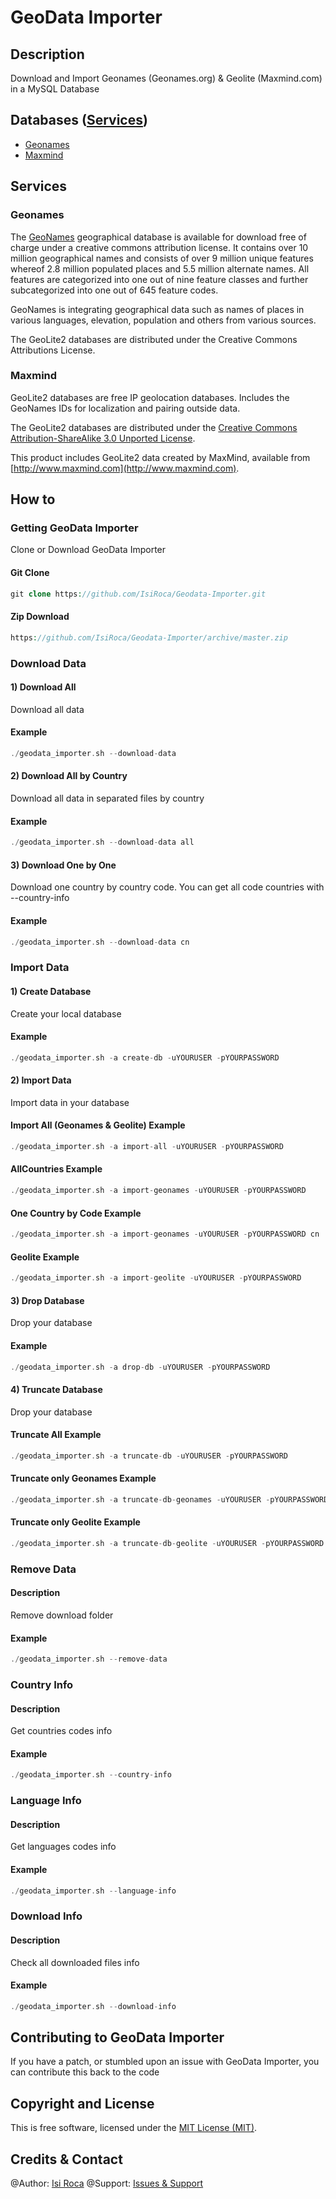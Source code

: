 # GeoData Importer #


## Description ##
Download and Import Geonames (Geonames.org) & Geolite (Maxmind.com) in a MySQL Database


## Databases ([Services](#services)) ##

* [Geonames](http://geonames.org/)
* [Maxmind](https://www.maxmind.com/)


## Services ##

### Geonames ###

The [GeoNames](http://geonames.org/) geographical database is available for download free of charge under a creative commons attribution license. It contains over 10 million geographical names and consists of over 9 million unique features whereof 2.8 million populated places and 5.5 million alternate names. All features are categorized into one out of nine feature classes and further subcategorized into one out of 645 feature codes.

GeoNames is integrating geographical data such as names of places in various languages, elevation, population and others from various sources.

The GeoLite2 databases are distributed under the Creative Commons Attributions License.

### Maxmind ###

GeoLite2 databases are free IP geolocation databases. Includes the GeoNames IDs for localization and pairing outside data.

The GeoLite2 databases are distributed under the [Creative Commons Attribution-ShareAlike 3.0 Unported License](http://creativecommons.org/licenses/by-sa/3.0/).

This product includes GeoLite2 data created by MaxMind, available from [http://www.maxmind.com](http://www.maxmind.com).


## How to ##

### Getting GeoData Importer ###
Clone or Download GeoData Importer

#### Git Clone ####
```php
git clone https://github.com/IsiRoca/Geodata-Importer.git

```

#### Zip Download ####
```php
https://github.com/IsiRoca/Geodata-Importer/archive/master.zip

```

### Download Data ###

#### 1) Download All ####
Download all data

#### Example ####
```php
./geodata_importer.sh --download-data

```

#### 2) Download All by Country ####
Download all data in separated files by country

#### Example ####
```php
./geodata_importer.sh --download-data all

```

#### 3) Download One by One ####
Download one country by country code. You can get all code countries with --country-info

#### Example ####
```php
./geodata_importer.sh --download-data cn

```

### Import Data ###

#### 1) Create Database ####
Create your local database

#### Example ####
```php
./geodata_importer.sh -a create-db -uYOURUSER -pYOURPASSWORD

```

#### 2) Import Data ####
Import data in your database

#### Import All (Geonames & Geolite) Example ####
```php
./geodata_importer.sh -a import-all -uYOURUSER -pYOURPASSWORD

```

#### AllCountries Example ####
```php
./geodata_importer.sh -a import-geonames -uYOURUSER -pYOURPASSWORD

```

#### One Country by Code Example ####
```php
./geodata_importer.sh -a import-geonames -uYOURUSER -pYOURPASSWORD cn

```

#### Geolite Example ####
```php
./geodata_importer.sh -a import-geolite -uYOURUSER -pYOURPASSWORD

```

#### 3) Drop Database ####
Drop your database

#### Example ####
```php
./geodata_importer.sh -a drop-db -uYOURUSER -pYOURPASSWORD

```

#### 4) Truncate Database ####
Drop your database

#### Truncate All Example ####
```php
./geodata_importer.sh -a truncate-db -uYOURUSER -pYOURPASSWORD

```

#### Truncate only Geonames Example ####
```php
./geodata_importer.sh -a truncate-db-geonames -uYOURUSER -pYOURPASSWORD

```

#### Truncate only Geolite Example ####
```php
./geodata_importer.sh -a truncate-db-geolite -uYOURUSER -pYOURPASSWORD

```

### Remove Data ###

#### Description ####
Remove download folder

#### Example ####
```php
./geodata_importer.sh --remove-data

```

### Country Info ###

#### Description ####
Get countries codes info

#### Example ####
```php
./geodata_importer.sh --country-info

```

### Language Info ###

#### Description ####
Get languages codes info

#### Example ####
```php
./geodata_importer.sh --language-info

```

### Download Info ###

#### Description ####
Check all downloaded files info

#### Example ####
```php
./geodata_importer.sh --download-info

```

## Contributing to GeoData Importer ##
If you have a patch, or stumbled upon an issue with GeoData Importer, you can contribute this back to the code


## Copyright and License ##
This is free software, licensed under the [MIT License (MIT)](http://www.opensource.org/licenses/MIT).

## Credits & Contact ##
@Author: [Isi Roca](http://isiroca.com)
@Support: [Issues & Support](https://github.com/IsiRoca/Geodata-Importer/issues)